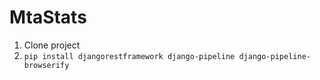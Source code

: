 # MtaStats
1) Clone project
2) `pip install djangorestframework django-pipeline django-pipeline-browserify`
